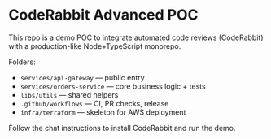 # CodeRabbit Advanced POC

This repo is a demo POC to integrate automated code reviews (CodeRabbit) with a production-like Node+TypeScript monorepo.

Folders:
- `services/api-gateway` — public entry
- `services/orders-service` — core business logic + tests
- `libs/utils` — shared helpers
- `.github/workflows` — CI, PR checks, release
- `infra/terraform` — skeleton for AWS deployment

Follow the chat instructions to install CodeRabbit and run the demo.
